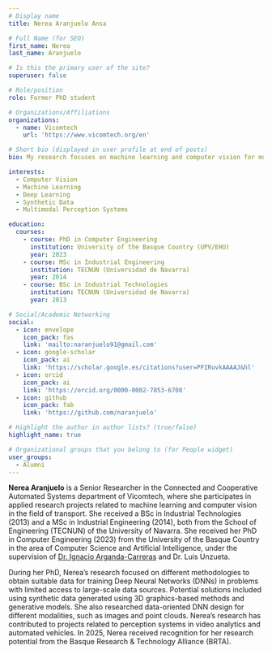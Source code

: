 ```yaml
---
# Display name
title: Nerea Aranjuelo Ansa

# Full Name (for SEO)
first_name: Nerea  
last_name: Aranjuelo

# Is this the primary user of the site?
superuser: false

# Role/position
role: Former PhD student

# Organizations/Affiliations
organizations:
  - name: Vicomtech
    url: 'https://www.vicomtech.org/en'

# Short bio (displayed in user profile at end of posts)
bio: My research focuses on machine learning and computer vision for multimodal perception systems.

interests:
  - Computer Vision
  - Machine Learning
  - Deep Learning
  - Synthetic Data
  - Multimodal Perception Systems

education:
  courses:
    - course: PhD in Computer Engineering
      institution: University of the Basque Country (UPV/EHU)
      year: 2023
    - course: MSc in Industrial Engineering
      institution: TECNUN (Universidad de Navarra)
      year: 2014
    - course: BSc in Industrial Technologies
      institution: TECNUN (Universidad de Navarra)
      year: 2013

# Social/Academic Networking
social:
  - icon: envelope
    icon_pack: fas
    link: 'mailto:naranjuelo91@gmail.com'
  - icon: google-scholar
    icon_pack: ai
    link: 'https://scholar.google.es/citations?user=PFIRuvkAAAAJ&hl'
  - icon: orcid
    icon_pack: ai
    link: 'https://orcid.org/0000-0002-7853-6708'
  - icon: github
    icon_pack: fab
    link: 'https://github.com/naranjuelo'

# Highlight the author in author lists? (true/false)
highlight_name: true

# Organizational groups that you belong to (for People widget)
user_groups:
  - Alumni
---
```


**Nerea Aranjuelo** is a Senior Researcher in the Connected and Cooperative Automated Systems department of Vicomtech, where she participates in applied research projects related to machine learning and computer vision in the field of transport. She received a BSc in Industrial Technologies (2013) and a MSc in Industrial Engineering (2014), both from the School of Engineering (TECNUN) of the University of Navarra. She received her PhD in Computer Engineering (2023) from the University of the Basque Country in the area of Computer Science and Artificial Intelligence, under the supervision of [Dr. Ignacio Arganda-Carreras](https://cvpd.github.io/author/ignacio-arganda-carreras/) and Dr. Luis Unzueta.

During her PhD, Nerea’s research focused on different methodologies to obtain suitable data for training Deep Neural Networks (DNNs) in problems with limited access to large-scale data sources. Potential solutions included using synthetic data generated using 3D graphics-based methods and generative models. She also researched data-oriented DNN design for different modalities, such as images and point clouds. Nerea’s research has contributed to projects related to perception systems in video analytics and automated vehicles. In 2025, Nerea received recognition for her research potential from the Basque Research & Technology Alliance (BRTA).
